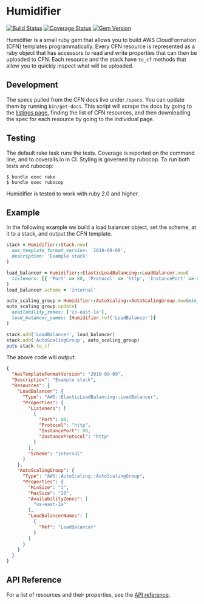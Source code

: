 # Humidifier

[![Build Status](https://travis-ci.com/localytics/humidifier.svg?token=kQUiABmGkzyHdJdMnCnv&branch=master)](https://travis-ci.com/localytics/humidifier)
[![Coverage Status](https://coveralls.io/repos/github/localytics/humidifier/badge.svg?branch=master&t=52zybb)](https://coveralls.io/github/localytics/humidifier?branch=master)
[![Gem Version](http://artifactory-badge.gw.localytics.com/gem/humidifier)](https://localytics.artifactoryonline.com/localytics/webapp/#/artifacts/browse/tree/General/ruby-gems-virtual/gems)

Humidifier is a small ruby gem that allows you to build AWS CloudFormation (CFN) templates programmatically. Every CFN resource is represented as a ruby object that has accessors to read and write properties that can then be uploaded to CFN. Each resource and the stack have `to_cf` methods that allow you to quickly inspect what will be uploaded.

## Development

The specs pulled from the CFN docs live under `/specs`. You can update them by running `bin/get-docs`. This script will scrape the docs by going to the [listings page](http://docs.aws.amazon.com/AWSCloudFormation/latest/UserGuide/aws-template-resource-type-ref.html), finding the list of CFN resources, and then downloading the spec for each resource by going to the individual page.

## Testing

The default rake task runs the tests. Coverage is reported on the command line, and to coveralls.io in CI. Styling is governed by rubocop. To run both tests and rubocop:

    $ bundle exec rake
    $ bundle exec rubocop

Humidifier is tested to work with ruby 2.0 and higher.

## Example

In the following example we build a load balancer object, set the scheme, at it to a stack, and output the CFN template.

```ruby
stack = Humidifier::Stack.new(
  aws_template_format_version: '2010-09-09',
  description: 'Example stack'
)

load_balancer = Humidifier::ElasticLoadBalancing::LoadBalancer.new(
  listeners: [{ 'Port' => 80, 'Protocol' => 'http', 'InstancePort' => 80, 'InstanceProtocol' => 'http' }]
)
load_balancer.scheme = 'internal'

auto_scaling_group = Humidifier::AutoScaling::AutoScalingGroup.new(min_size: '1', max_size: '20')
auto_scaling_group.update(
  availability_zones: ['us-east-1a'],
  load_balancer_names: [Humidifier.ref('LoadBalancer')]
)

stack.add('LoadBalancer', load_balancer)
stack.add('AutoScalingGroup', auto_scaling_group)
puts stack.to_cf
```

The above code will output:

```json
{
  "AwsTemplateFormatVersion": "2010-09-09",
  "Description": "Example stack",
  "Resources": {
    "LoadBalancer": {
      "Type": "AWS::ElasticLoadBalancing::LoadBalancer",
      "Properties": {
        "Listeners": [
          {
            "Port": 80,
            "Protocol": "http",
            "InstancePort": 80,
            "InstanceProtocol": "http"
          }
        ],
        "Scheme": "internal"
      }
    },
    "AutoScalingGroup": {
      "Type": "AWS::AutoScaling::AutoScalingGroup",
      "Properties": {
        "MinSize": "1",
        "MaxSize": "20",
        "AvailabilityZones": [
          "us-east-1a"
        ],
        "LoadBalancerNames": [
          {
            "Ref": "LoadBalancer"
          }
        ]
      }
    }
  }
}
```

## API Reference

For a list of resources and their properties, see the [API reference](docs/api.md).
